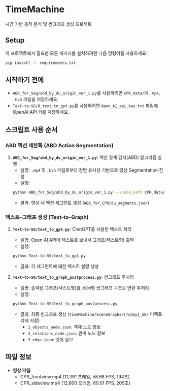 # TimeMachine
시간 기반 동작 분석 및 씬그래프 생성 프로젝트

## Setup
이 프로젝트에서 필요한 모든 패키지를 설치하려면 다음 명령어를 사용하세요:
```bash
pip install -r requirements.txt
```

## 시작하기 전에
- `ABD_for_Seg/abd_by_du_origin_ver_1.py`를 사용하려면 `CPR_data/`에 `.mp4`, `.bvh` 파일을 저장하세요.
- `Text-to-SG/0_text_to_gpt.py`를 사용하려면 `Open_AI_api_key.txt` 파일에 OpenAI API 키를 저장하세요.

## 스크립트 사용 순서
### ABD 액션 세분화 (ABD Action Segmentation)
1. **`ABD_for_Seg/abd_by_du_origin_ver_1.py`**: 액션 경계 감지(ABD) 알고리즘 실행
   - 설명: `.mp4` 및 `.bvh` 파일로부터 장면 유사성 기반으로 영상 Segmentation 진행
   - 실행:
   ```bash
   python ABD_for_Seg/abd_by_du_origin_ver_1.py --video_path CPR_data/CPR_frontview.mp4
   ```
   - 결과: 영상 내 액션 세그먼트 생성 (`ABD_for_CPR/du_segments.json`)

### 텍스트-그래프 생성 (Text-to-Graph)
1. **`Text-to-SG/text_to_gpt.py`**: ChatGPT를 사용한 텍스트 처리
   - 설명: Open AI API에 텍스트를 보내서 그래프(텍스트형) 출력
   - 실행:
   ```bash
   python Text-to-SG/text_to_gpt.py
   ```
   - 결과: 각 세그먼트에 대한 텍스트 설명 생성

2. **`Text-to-SG/text_to_graph_postprocess.py`**: 씬그래프 후처리
   - 설명: 출력된 그래프(텍스트형)를 `JSON`형 씬그래프 구조로 변환 후처리
   - 실행:
   ```bash
   python Text-to-SG/text_to_graph_postprocess.py
   ```
   - 결과: 최종 씬그래프 생성 (`TimeMachine/SceneGraphs/{Today}_SG/` 디렉토리에 저장)
     - `1_objects_node.json`: 객체 노드 정보
     - `2_relations_node.json`: 관계 노드 정보
     - `3_edge.json`: 엣지 정보

## 파일 정보
- **영상 파일**:
  - CPR_frontview.mp4 (11,391 프레임, 58.68 FPS, 194초)
  - CPR_sideview.mp4 (12,600 프레임, 60.01 FPS, 209초)
